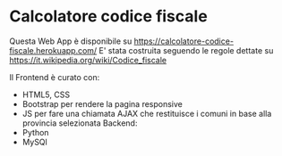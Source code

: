 # Calcolatore codice fiscale
Questa Web App è disponibile su https://calcolatore-codice-fiscale.herokuapp.com/ 
E' stata costruita seguendo le regole dettate su https://it.wikipedia.org/wiki/Codice_fiscale 

Il Frontend è curato con: 
- HTML5, CSS
- Bootstrap per rendere la pagina responsive
- JS per fare una chiamata AJAX che restituisce i comuni in base alla provincia selezionata
 Backend:
- Python 
- MySQl
